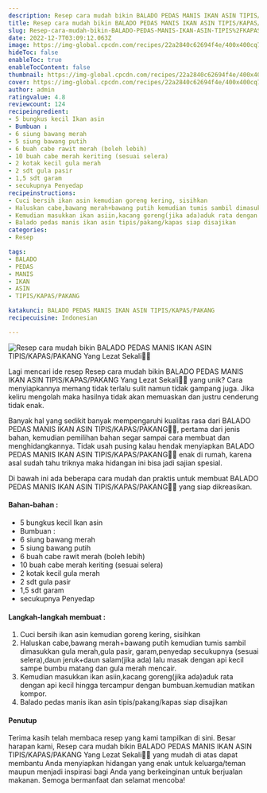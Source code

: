 ```yaml
---
description: Resep cara mudah bikin BALADO PEDAS MANIS IKAN ASIN TIPIS/KAPAS/PAKANG Yang Lezat Sekali"
title: Resep cara mudah bikin BALADO PEDAS MANIS IKAN ASIN TIPIS/KAPAS/PAKANG Yang Lezat Sekali
slug: Resep-cara-mudah-bikin-BALADO-PEDAS-MANIS-IKAN-ASIN-TIPIS%2FKAPAS%2FPAKANG-Yang-Lezat-Sekali
date: 2022-12-7T03:09:12.063Z
image: https://img-global.cpcdn.com/recipes/22a2840c62694f4e/400x400cq70/photo.jpg
hideToc: false
enableToc: true
enableTocContent: false
thumbnail: https://img-global.cpcdn.com/recipes/22a2840c62694f4e/400x400cq70/photo.jpg
cover: https://img-global.cpcdn.com/recipes/22a2840c62694f4e/400x400cq70/photo.jpg
author: admin
ratingvalue: 4.8
reviewcount: 124
recipeingredient:
- 5 bungkus kecil Ikan asin
- Bumbuan :
- 6 siung bawang merah
- 5 siung bawang putih
- 6 buah cabe rawit merah (boleh lebih)
- 10 buah cabe merah keriting (sesuai selera)
- 2 kotak kecil gula merah
- 2 sdt gula pasir
- 1,5 sdt garam
- secukupnya Penyedap
recipeinstructions:
- Cuci bersih ikan asin kemudian goreng kering, sisihkan
- Haluskan cabe,bawang merah+bawang putih kemudian tumis sambil dimasukkan gula merah,gula pasir, garam,penyedap secukupnya (sesuai selera),daun jeruk+daun salam(jika ada) lalu masak dengan api kecil sampe bumbu matang dan gula merah mencair.
- Kemudian masukkan ikan asiin,kacang goreng(jika ada)aduk rata dengan api kecil hingga tercampur dengan bumbuan.kemudian matikan kompor.
- Balado pedas manis ikan asin tipis/pakang/kapas siap disajikan
categories:
- Resep

tags:
- BALADO
- PEDAS
- MANIS
- IKAN
- ASIN
- TIPIS/KAPAS/PAKANG

katakunci: BALADO PEDAS MANIS IKAN ASIN TIPIS/KAPAS/PAKANG
recipecuisine: Indonesian

---
```


![Resep cara mudah bikin BALADO PEDAS MANIS IKAN ASIN TIPIS/KAPAS/PAKANG Yang Lezat Sekali👩‍🍳](https://img-global.cpcdn.com/recipes/22a2840c62694f4e/400x400cq70/photo.jpg)

Lagi mencari ide resep Resep cara mudah bikin BALADO PEDAS MANIS IKAN ASIN TIPIS/KAPAS/PAKANG Yang Lezat Sekali👩‍🍳 yang unik? Cara menyiapkannya memang tidak terlalu sulit namun tidak gampang juga. Jika keliru mengolah maka hasilnya tidak akan memuaskan dan justru cenderung tidak enak.

Banyak hal yang sedikit banyak mempengaruhi kualitas rasa dari BALADO PEDAS MANIS IKAN ASIN TIPIS/KAPAS/PAKANG👩‍🍳, pertama dari jenis bahan, kemudian pemilihan bahan segar sampai cara membuat dan menghidangkannya. Tidak usah pusing kalau hendak menyiapkan BALADO PEDAS MANIS IKAN ASIN TIPIS/KAPAS/PAKANG👩‍🍳 enak di rumah, karena asal sudah tahu triknya maka hidangan ini bisa jadi sajian spesial.

Di bawah ini ada beberapa cara mudah dan praktis untuk membuat BALADO PEDAS MANIS IKAN ASIN TIPIS/KAPAS/PAKANG👩‍🍳 yang siap dikreasikan.

<!--inarticleads1-->

#### Bahan-bahan :

- 5 bungkus kecil Ikan asin
- Bumbuan :
- 6 siung bawang merah
- 5 siung bawang putih
- 6 buah cabe rawit merah (boleh lebih)
- 10 buah cabe merah keriting (sesuai selera)
- 2 kotak kecil gula merah
- 2 sdt gula pasir
- 1,5 sdt garam
- secukupnya Penyedap

<!--inarticleads2-->

#### Langkah-langkah membuat :

1. Cuci bersih ikan asin kemudian goreng kering, sisihkan
1. Haluskan cabe,bawang merah+bawang putih kemudian tumis sambil dimasukkan gula merah,gula pasir, garam,penyedap secukupnya (sesuai selera),daun jeruk+daun salam(jika ada) lalu masak dengan api kecil sampe bumbu matang dan gula merah mencair.
1. Kemudian masukkan ikan asiin,kacang goreng(jika ada)aduk rata dengan api kecil hingga tercampur dengan bumbuan.kemudian matikan kompor.
1. Balado pedas manis ikan asin tipis/pakang/kapas siap disajikan

#### Penutup

Terima kasih telah membaca resep yang kami tampilkan di sini. Besar harapan kami, Resep cara mudah bikin BALADO PEDAS MANIS IKAN ASIN TIPIS/KAPAS/PAKANG Yang Lezat Sekali👩‍🍳 yang mudah di atas dapat membantu Anda menyiapkan hidangan yang enak untuk keluarga/teman maupun menjadi inspirasi bagi Anda yang berkeinginan untuk berjualan makanan. Semoga bermanfaat dan selamat mencoba!